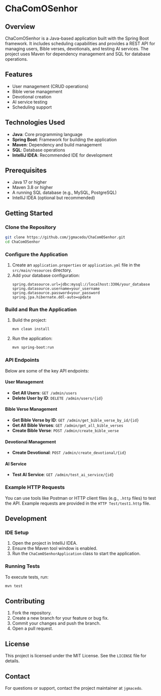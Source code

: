 # ChaComOSenhor

## Overview
ChaComOSenhor is a Java-based application built with the Spring Boot framework. It includes scheduling capabilities and provides a REST API for managing users, Bible verses, devotionals, and testing AI services. The project uses Maven for dependency management and SQL for database operations.

## Features
- User management (CRUD operations)
- Bible verse management
- Devotional creation
- AI service testing
- Scheduling support

## Technologies Used
- **Java**: Core programming language
- **Spring Boot**: Framework for building the application
- **Maven**: Dependency and build management
- **SQL**: Database operations
- **IntelliJ IDEA**: Recommended IDE for development

## Prerequisites
- Java 17 or higher
- Maven 3.8 or higher
- A running SQL database (e.g., MySQL, PostgreSQL)
- IntelliJ IDEA (optional but recommended)

## Getting Started

### Clone the Repository
```bash
git clone https://github.com/jgmacedo/ChaComOSenhor.git
cd ChaComOSenhor
```

### Configure the Application
1. Create an `application.properties` or `application.yml` file in the `src/main/resources` directory.
2. Add your database configuration:
   ```properties
   spring.datasource.url=jdbc:mysql://localhost:3306/your_database
   spring.datasource.username=your_username
   spring.datasource.password=your_password
   spring.jpa.hibernate.ddl-auto=update
   ```

### Build and Run the Application
1. Build the project:
   ```bash
   mvn clean install
   ```
2. Run the application:
   ```bash
   mvn spring-boot:run
   ```

### API Endpoints
Below are some of the key API endpoints:

#### User Management
- **Get All Users**: `GET /admin/users`
- **Delete User by ID**: `DELETE /admin/users/{id}`

#### Bible Verse Management
- **Get Bible Verse by ID**: `GET /admin/get_bible_verse_by_id/{id}`
- **Get All Bible Verses**: `GET /admin/get_all_bible_verses`
- **Create Bible Verse**: `POST /admin/create_bible_verse`

#### Devotional Management
- **Create Devotional**: `POST /admin/create_devotional/{id}`

#### AI Service
- **Test AI Service**: `GET /admin/test_ai_service/{id}`

### Example HTTP Requests
You can use tools like Postman or HTTP client files (e.g., `.http` files) to test the API. Example requests are provided in the `HTTP Test/test1.http` file.

## Development

### IDE Setup
1. Open the project in IntelliJ IDEA.
2. Ensure the Maven tool window is enabled.
3. Run the `ChaComOSenhorApplication` class to start the application.

### Running Tests
To execute tests, run:
```bash
mvn test
```

## Contributing
1. Fork the repository.
2. Create a new branch for your feature or bug fix.
3. Commit your changes and push the branch.
4. Open a pull request.

## License
This project is licensed under the MIT License. See the `LICENSE` file for details.

## Contact
For questions or support, contact the project maintainer at `jgmacedo`.